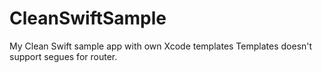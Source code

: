 # CleanSwiftSample
My Clean Swift sample app with own Xcode templates
Templates doesn't support segues for router.
